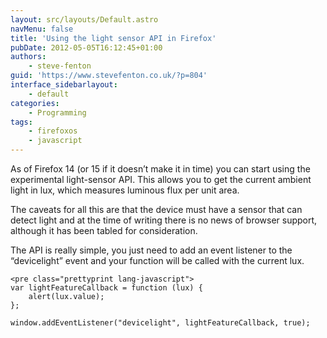 ```yaml
---
layout: src/layouts/Default.astro
navMenu: false
title: 'Using the light sensor API in Firefox'
pubDate: 2012-05-05T16:12:45+01:00
authors:
    - steve-fenton
guid: 'https://www.stevefenton.co.uk/?p=804'
interface_sidebarlayout:
    - default
categories:
    - Programming
tags:
    - firefoxos
    - javascript
---
```


As of Firefox 14 (or 15 if it doesn’t make it in time) you can start using the experimental light-sensor API. This allows you to get the current ambient light in lux, which measures luminous flux per unit area.

The caveats for all this are that the device must have a sensor that can detect light and at the time of writing there is no news of browser support, although it has been tabled for consideration.

The API is really simple, you just need to add an event listener to the “devicelight” event and your function will be called with the current lux.

```
<pre class="prettyprint lang-javascript">
var lightFeatureCallback = function (lux) {
    alert(lux.value);
};

window.addEventListener("devicelight", lightFeatureCallback, true);
```